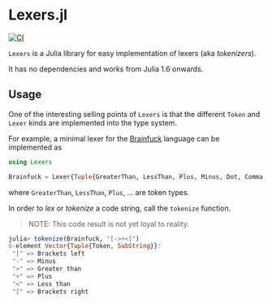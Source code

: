 # Lexers.jl

[![CI](https://github.com/bsc-quantic/Lexers.jl/actions/workflows/CI.yml/badge.svg)](https://github.com/bsc-quantic/Lexers.jl/actions/workflows/CI.yml)

`Lexers` is a Julia library for easy implementation of lexers (aka _tokenizers_).

It has no dependencies and works from Julia 1.6 onwards.

## Usage

One of the interesting selling points of `Lexers` is that the different `Token` and `Lexer` kinds are implemented into the type system.

For example, a minimal lexer for the [Brainfuck](https://esolangs.org/wiki/Brainfuck) language can be implemented as
```julia
using Lexers

Brainfuck = Lexer{Tuple{GreaterThan, LessThan, Plus, Minus, Dot, Comma, BracketsLeft, BracketsRight}}
```

where `GreaterThan`, `LessThan`, `Plus`, ... are token types.

In order to _lex_ or _tokenize_ a code string, call the `tokenize` function.
> NOTE: This code result is not yet loyal to reality.
```julia
julia> tokenize(Brainfuck, "[->+<]")
6-element Vector{Tuple{Token, SubString}}:
 "[" => Brackets left
 "-" => Minus
 ">" => Greater than
 "+" => Plus
 "<" => Less than
 "]" => Brackets right
```
